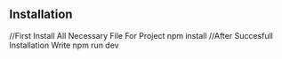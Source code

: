 ## Installation
//First Install All Necessary File For Project
npm install
//After Succesfull Installation Write
npm run dev
